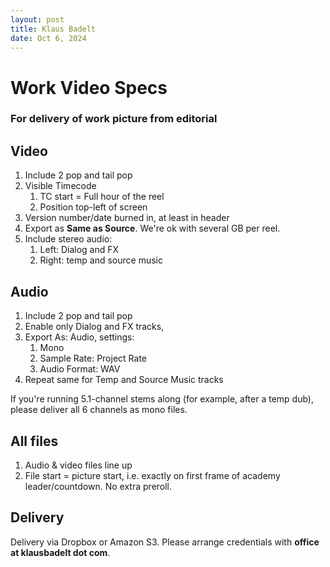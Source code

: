 ```yaml
---
layout: post
title: Klaus Badelt
date: Oct 6, 2024
---
```

# Work Video Specs

### For delivery of work picture from editorial

##  Video

1. Include 2 pop and tail pop
1. Visible Timecode
    1. TC start = Full hour of the reel
    1. Position top-left of screen
1. Version number/date burned in, at least in header
1. Export as **Same as Source**. We're ok with several GB per reel.
2. Include stereo audio:
    1. Left: Dialog and FX
    2. Right: temp and source music

## Audio

1. Include 2 pop and tail pop
1. Enable only Dialog and FX tracks, 
1. Export As: Audio, settings:
    1. Mono
    1. Sample Rate: Project Rate
    1. Audio Format: WAV
1. Repeat same for Temp and Source Music tracks

If you're running 5.1-channel stems along (for example, after a temp dub), please deliver all 6 channels as mono files.

## All files

1. Audio & video files line up
1. File start = picture start, i.e. exactly on first frame of academy leader/countdown. No extra preroll.

## Delivery

Delivery via Dropbox or Amazon S3. Please arrange credentials with **office at klausbadelt dot com**.
